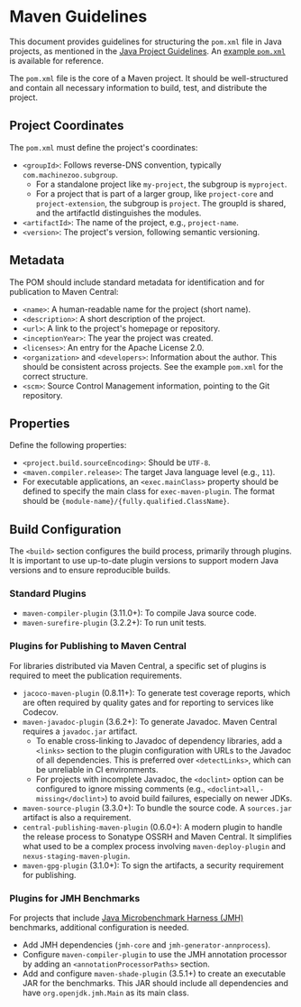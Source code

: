# Maven Guidelines

This document provides guidelines for structuring the `pom.xml` file in Java projects, as mentioned in the [Java Project Guidelines](README.md). An [example `pom.xml`](example-pom.xml) is available for reference.

The `pom.xml` file is the core of a Maven project. It should be well-structured and contain all necessary information to build, test, and distribute the project.

## Project Coordinates

The `pom.xml` must define the project's coordinates:

- `<groupId>`: Follows reverse-DNS convention, typically `com.machinezoo.subgroup`.
  - For a standalone project like `my-project`, the subgroup is `myproject`.
  - For a project that is part of a larger group, like `project-core` and `project-extension`, the subgroup is `project`. The groupId is shared, and the artifactId distinguishes the modules.
- `<artifactId>`: The name of the project, e.g., `project-name`.
- `<version>`: The project's version, following semantic versioning.

## Metadata

The POM should include standard metadata for identification and for publication to Maven Central:

- `<name>`: A human-readable name for the project (short name).
- `<description>`: A short description of the project.
- `<url>`: A link to the project's homepage or repository.
- `<inceptionYear>`: The year the project was created.
- `<licenses>`: An entry for the Apache License 2.0.
- `<organization>` and `<developers>`: Information about the author. This should be consistent across projects. See the example `pom.xml` for the correct structure.
- `<scm>`: Source Control Management information, pointing to the Git repository.

## Properties

Define the following properties:

- `<project.build.sourceEncoding>`: Should be `UTF-8`.
- `<maven.compiler.release>`: The target Java language level (e.g., `11`).
- For executable applications, an `<exec.mainClass>` property should be defined to specify the main class for `exec-maven-plugin`. The format should be `{module-name}/{fully.qualified.ClassName}`.

## Build Configuration

The `<build>` section configures the build process, primarily through plugins. It is important to use up-to-date plugin versions to support modern Java versions and to ensure reproducible builds.

### Standard Plugins

- `maven-compiler-plugin` (3.11.0+): To compile Java source code.
- `maven-surefire-plugin` (3.2.2+): To run unit tests.

### Plugins for Publishing to Maven Central

For libraries distributed via Maven Central, a specific set of plugins is required to meet the publication requirements.

- `jacoco-maven-plugin` (0.8.11+): To generate test coverage reports, which are often required by quality gates and for reporting to services like Codecov.
- `maven-javadoc-plugin` (3.6.2+): To generate Javadoc. Maven Central requires a `javadoc.jar` artifact.
  - To enable cross-linking to Javadoc of dependency libraries, add a `<links>` section to the plugin configuration with URLs to the Javadoc of all dependencies. This is preferred over `<detectLinks>`, which can be unreliable in CI environments.
  - For projects with incomplete Javadoc, the `<doclint>` option can be configured to ignore missing comments (e.g., `<doclint>all,-missing</doclint>`) to avoid build failures, especially on newer JDKs.
- `maven-source-plugin` (3.3.0+): To bundle the source code. A `sources.jar` artifact is also a requirement.
- `central-publishing-maven-plugin` (0.6.0+): A modern plugin to handle the release process to Sonatype OSSRH and Maven Central. It simplifies what used to be a complex process involving `maven-deploy-plugin` and `nexus-staging-maven-plugin`.
- `maven-gpg-plugin` (3.1.0+): To sign the artifacts, a security requirement for publishing.

### Plugins for JMH Benchmarks

For projects that include [Java Microbenchmark Harness (JMH)](https://openjdk.java.net/projects/code-tools/jmh/) benchmarks, additional configuration is needed.

- Add JMH dependencies (`jmh-core` and `jmh-generator-annprocess`).
- Configure `maven-compiler-plugin` to use the JMH annotation processor by adding an `<annotationProcessorPaths>` section.
- Add and configure `maven-shade-plugin` (3.5.1+) to create an executable JAR for the benchmarks. This JAR should include all dependencies and have `org.openjdk.jmh.Main` as its main class.
